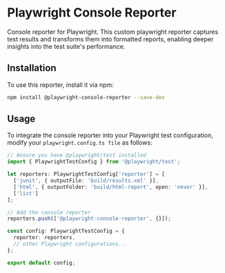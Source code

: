 # Playwright Console Reporter

Console reporter for Playwright. This custom playwright reporter captures test results and transforms them into formatted reports, enabling deeper insights into the test suite's performance.


## Installation

To use this reporter, install it via npm:

```sh
npm install @playwright-console-reporter --save-dev
```

## Usage

To integrate the console reporter into your Playwright test configuration, modify your `playwright.config.ts file` as follows:

```typescript
// Ansure you have @playwright/test installed
import { PlaywrightTestConfig } from '@playwright/test';  

let reporters: PlaywrightTestConfig['reporter'] = [
  ['junit', { outputFile: 'build/results.xml' }],
  ['html', { outputFolder: 'build/html-report', open: 'never' }],
  ['list']
];

// Add the console reporter
reporters.push(['@playwright-console-reporter', {}]);

const config: PlaywrightTestConfig = {
  reporter: reporters,
  // other Playwright configurations...
};

export default config;

```
